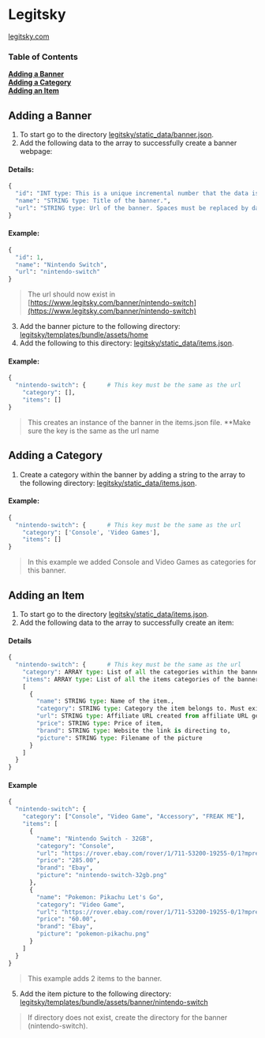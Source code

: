 # Legitsky
[legitsky.com](https://www.legitsky.com/) 

### Table of Contents
**[Adding a Banner](#adding-a-banner)**<br>
**[Adding a Category](#adding-a-category)**<br>
**[Adding an Item](#adding-an-item)**<br>


## Adding a Banner
1. To start go to the directory [legitsky/static_data/banner.json](https://github.com/goryfigment/legitsky/blob/master/static_data/banner.json).
2. Add the following data to the array to successfully create a banner webpage:

#### Details:
```python
{
  "id": "INT type: This is a unique incremental number that the data is given.",
  "name": "STRING type: Title of the banner.",
  "url": "STRING type: Url of the banner. Spaces must be replaced by dashes and lowercase."
}
```

#### Example:
```python
{
  "id": 1,
  "name": "Nintendo Switch",
  "url": "nintendo-switch"
}
```
> The url should now exist in [https://www.legitsky.com/banner/nintendo-switch](https://www.legitsky.com/banner/nintendo-switch)

3. Add the banner picture to the following directory: [legitsky/templates/bundle/assets/home](https://github.com/goryfigment/legitsky/tree/master/templates/bundle/assets/home)
4. Add the following to this directory: [legitsky/static_data/items.json](https://github.com/goryfigment/legitsky/blob/master/static_data/items.json).

#### Example:
```python
{
  "nintendo-switch": {      # This key must be the same as the url
    "category": [],
    "items": []
}
```
> This creates an instance of the banner in the items.json file. **Make sure the key is the same as the url name

## Adding a Category
1. Create a category within the banner by adding a string to the array to the following directory: [legitsky/static_data/items.json](https://github.com/goryfigment/legitsky/blob/master/static_data/items.json).

#### Example:
```python
{
  "nintendo-switch": {      # This key must be the same as the url
    "category": ['Console', 'Video Games'],
    "items": []
}
```
> In this example we added Console and Video Games as categories for this banner.

## Adding an Item
1. To start go to the directory [legitsky/static_data/items.json](https://github.com/goryfigment/legitsky/blob/master/static_data/items.json).
2. Add the following data to the array to successfully create an item:

#### Details
```python
{
  "nintendo-switch": {      # This key must be the same as the url
    "category": ARRAY type: List of all the categories within the banner,
    "items": ARRAY type: List of all the items categories of the banner,
    [
      {
        "name": STRING type: Name of the item.,
        "category": STRING type: Category the item belongs to. Must exist in the list!,
        "url": STRING type: Affiliate URL created from affiliate URL generator,
        "price": STRING type: Price of item,
        "brand": STRING type: Website the link is directing to,
        "picture": STRING type: Filename of the picture
      }
    ]
  }
}
```

#### Example
```python
{
  "nintendo-switch": {
    "category": ["Console", "Video Game", "Accessory", "FREAK ME"],
    "items": [
      {
        "name": "Nintendo Switch - 32GB",
        "category": "Console",
        "url": "https://rover.ebay.com/rover/1/711-53200-19255-0/1?mpre=https%3A%2F%2Fwww.ebay.com%2Fitm%2FNintendo-Switch-32GB-Gray-Console-with-Neon-Red-Neon-Blue-Joy-Con%2F264105667290%3Fepid%3D23024812516%26hash%3Ditem3d7decaada%3Ag%3AhH0AAOSwJd1b49Uw%3Ark%3A17%3Apf%3A0%26LH_BIN%3D1&campid=5338332315&toolid=20008",
        "price": "285.00",
        "brand": "Ebay",
        "picture": "nintendo-switch-32gb.png"
      },
      {
        "name": "Pokemon: Pikachu Let's Go",
        "category": "Video Game",
        "url": "https://rover.ebay.com/rover/1/711-53200-19255-0/1?mpre=https%3A%2F%2Fwww.ebay.com%2Fitm%2FNintendo-Switch-32GB-Gray-Console-with-Neon-Red-Neon-Blue-Joy-Con%2F264105667290%3Fepid%3D23024812516%26hash%3Ditem3d7decaada%3Ag%3AhH0AAOSwJd1b49Uw%3Ark%3A17%3Apf%3A0%26LH_BIN%3D1&campid=5338332315&toolid=20008",
        "price": "60.00",
        "brand": "Ebay",
        "picture": "pokemon-pikachu.png"
      }
    ]
  }
}
```
> This example adds 2 items to the banner.

5. Add the item picture to the following directory: [legitsky/templates/bundle/assets/banner/nintendo-switch](https://github.com/goryfigment/legitsky/tree/master/templates/bundle/assets/banner/nintendo-switch)
> If directory does not exist, create the directory for the banner (nintendo-switch).
